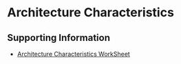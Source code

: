 
# Architecture Characteristics

## Supporting Information

- [Architecture Characteristics WorkSheet](adr/supportingDocuments/architecture-characteristics-worksheet.pptx)
